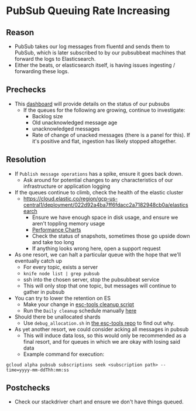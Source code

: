 # PubSub Queuing Rate Increasing

## Reason

* PubSub takes our log messages from fluentd and sends them to PubSub, which is
  later subscribed to by our pubsubbeat machines that forward the logs to
  Elasticsearch.
* Either the beats, or elasticsearch itself, is having issues ingesting /
  forwarding these logs.

## Prechecks

* This [dashboard](https://dashboards.gitlab.net/d/USVj3qHmk/logging)
  will provide details on the status of our pubsubs
  * If the queues for the following are growing, continue to investigate:
    * Backlog size
    * Old unacknowledged message age
    * unacknowledged messages
    * Rate of change of unacked messages (there is a panel for this). If it's
      positive and flat, ingestion has likely stopped altogether.

## Resolution

* If `Publish message operations` has a spike, ensure it goes back down.
  * Ask around for potential changes to any characteristics of our
    infrastructure or application logging
* If the queues continue to climb, check the health of the elastic cluster
  * <https://cloud.elastic.co/region/gcp-us-central1/deployment/022d92a4ba7ff6fdacc2a7182948cb0a/elasticsearch>
    * Ensure we have enough space in disk usage, and ensure we aren't toppling
      memory usage
    * [Performance Charts](https://cloud.elastic.co/region/gcp-us-central1/deployment/022d92a4ba7ff6fdacc2a7182948cb0a/metrics)
    * Check the status of snapshots, sometimes those go upside down and take too
      long
    * If anything looks wrong here, open a support request
* As one resort, we can halt a particular queue with the hope that we'll
  eventually catch up
  * For every topic, exists a server
  * `knife node list | grep pubsub`
  * ssh into the chosen server, stop the pubsubbeat service
  * This will only stop that one topic, but messages will continue to gather in
    pubsub
* You can try to lower the retention on ES
  * Make your change in [esc-tools cleanup script](https://ops.gitlab.net/gitlab-com/gl-infra/gitlab-restore/esc-tools/blob/master/cleanup_indices.sh)
  * Run the `Daily cleanup` schedule manually [here](https://ops.gitlab.net/gitlab-com/gl-infra/gitlab-restore/esc-tools/pipeline_schedules)
* Should there be unallocated shards
  * Use `debug_allocation.sh` in [the esc-tools repo](https://ops.gitlab.net/gitlab-com/gl-infra/gitlab-restore/esc-tools/tree/master) to find out why.
* As yet another resort, we could consider acking all messages in pubsub
  * This will induce data loss, so this would only be recommended as a final
    resort, and for queues in which we are okay with losing said data
  * Example command for execution:

```
gcloud alpha pubsub subscriptions seek <subscription path> --time=yyyy-mm-ddThh:mm:ss
```

## Postchecks

* Check our stackdriver chart and ensure we don't have things queued.

